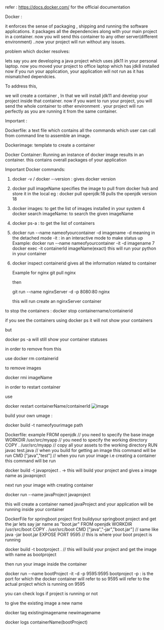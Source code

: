 

refer :  https://docs.docker.com/ for the official documentation 



Docker :

it enforces the sense of packaging , shipping and running the software applications.
it packages all the dependencies along with your main project in a container.
now you will send this container to any other server(different environment) ..now your project will run without any issues.


problem which docker resolves:

  lets say you are developing a java project which uses jdk11 in your personal laptop. now you moved your project to office laptop which has jdk8 installed now if you run your application, your application will not run as it has mismatched dependcies.

  To address this,

  we will create a container , In that we will install jdk11 and develop your project inside that container.
  now if you want to run your project, you will send the whole container to other environment . your project will run perfectly as you are running it from the same container.



Important :

Dockerfile:
 a text file which contains all the commands which user can call from command line to assemble an image.

Dockerimage:
   template to create a container

Docker Container:
Running an instance of docker image results in an container. this contains overall packages of your application 



  Important Docker commands:
  1. docker -v / docker --version :
      gives docker version
  2. docker pull imageName
        specifies the image to pull from docker hub and store it in the local
       eg : docker pull openjdk:18
         pulls the openjdk version 18 
3. docker images:
     to get the list of images installed in your system
4 docker search imageName:
     to search the given imageName

5. docker ps-a :
    to get the list of containers
6. docker run --name nameofyourcontainer -d imagename
     -d meaning in the detached mode
   -it : in an interactive mode to make status up
   Example:
   docker run --name nameofyourcontainer -it -d imagename
7 docker exec -it containerId imageName(exact)
   this will run your python in your container
8. docker inspect containerid
      gives all the information related to container

   Example for nginx
   git pull nginx

   then


   git run --name nginxServer -d -p 8080:80 nginx

   this will run create an nginxServer container

to stop the containers :
docker stop containername/containerid

if you see the containers using 
docker ps it will not show your containers

but 

docker ps -a will still show your container statuses


in order to remove from this

use 
docker rm containerid

to remove images 

docker rmi imageName 



in order to restart container 

use 

docker restart containerName/containerId
![image](https://github.com/saisrinivas12/notes/assets/59176223/baaf0e1b-05e3-44e3-9b1a-ce89f361a7a9)


   build your own umage :

   docker build -t nameofyourimage path 




Dockerfile: example
FROM openjdk // you need to specify the base image 
WORKDIR /usr/src/myapp // you need to specify the working directory 
COPY . /usr/src/myapp    // copy all your assets to the working directory 
RUN javac test.java // when you build for getting an image this command will be run 
CMD ["java","test"] // when you run your image i.e creating a container  this command will be run


docker build -t javaproject .   -> this will build your project and gives a image name as javaproject 

next run your image with creating container

docker run --name javaProject javaproject 

this will create a container named javaProject and your application will be running inside your container


DockerFile for springboot project
 first buildyour springboot project and get the jar lets say jar name as "boot.jar"
 FROM openjdk
 WORKDIR /usr/src/boot
 COPY . /usr/src/boot
 CMD ["java","-jar","boot.jar"]  // same like java -jar boot.jar
 EXPOSE PORT 9595  // this is where your boot project is running 


 docker build -t bootproject .   // this will build your project and get the image with name as bootproject

 then run your image inside the container

 docker run --name bootProject -it -d -p 9595:9595 bootproject 
  -p : is the port for which the docker container will refer to 
        so 9595 will refer to the actual project which is running on 9595

  you can check logs if project is running or not 


  to give the existing image a new name 

  docker tag existingimagename newimagename

  docker logs containerName(bootProject)


 
